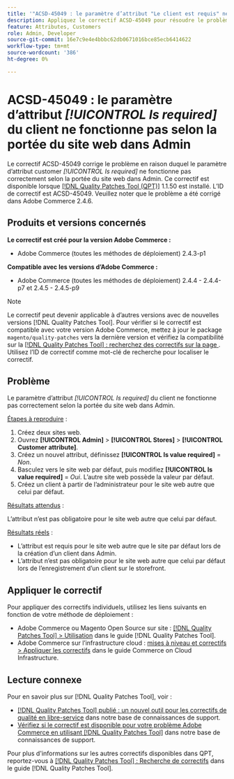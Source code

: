 ```yaml
---
title: '"ACSD-45049 : le paramètre d’attribut "Le client est requis" ne fonctionne pas selon la portée du site web dans Admin"'
description: Appliquez le correctif ACSD-45049 pour résoudre le problème Adobe Commerce en raison duquel l’attribut "[!UICONTROL Is required]" du client n’est pas correctement remplacé conformément à la portée du site web dans Admin.
feature: Attributes, Customers
role: Admin, Developer
source-git-commit: 16e7c9e4e4bbbc62db0671016bce85ecb6414622
workflow-type: tm+mt
source-wordcount: '386'
ht-degree: 0%

---
```


# ACSD-45049 : le paramètre d’attribut *[!UICONTROL Is required]* du client ne fonctionne pas selon la portée du site web dans Admin

Le correctif ACSD-45049 corrige le problème en raison duquel le paramètre d’attribut customer *[!UICONTROL Is required]* ne fonctionne pas correctement selon la portée du site web dans Admin. Ce correctif est disponible lorsque [[!DNL Quality Patches Tool (QPT)]](https://experienceleague.adobe.com/docs/commerce-operations/tools/quality-patches-tool/usage.html) 1.1.50 est installé. L’ID de correctif est ACSD-45049. Veuillez noter que le problème a été corrigé dans Adobe Commerce 2.4.6.

## Produits et versions concernés

**Le correctif est créé pour la version Adobe Commerce :**

* Adobe Commerce (toutes les méthodes de déploiement) 2.4.3-p1

**Compatible avec les versions d’Adobe Commerce :**

* Adobe Commerce (toutes les méthodes de déploiement) 2.4.4 - 2.4.4-p7 et 2.4.5 - 2.4.5-p9

>[!NOTE]
>
>Le correctif peut devenir applicable à d’autres versions avec de nouvelles versions [!DNL Quality Patches Tool]. Pour vérifier si le correctif est compatible avec votre version Adobe Commerce, mettez à jour le package `magento/quality-patches` vers la dernière version et vérifiez la compatibilité sur la [[!DNL Quality Patches Tool] : recherchez des correctifs sur la page ](https://experienceleague.adobe.com/tools/commerce-quality-patches/index.html). Utilisez l’ID de correctif comme mot-clé de recherche pour localiser le correctif.

## Problème

Le paramètre d’attribut *[!UICONTROL Is required]* du client ne fonctionne pas correctement selon la portée du site web dans Admin.

<u>Étapes à reproduire</u> :

1. Créez deux sites web.
1. Ouvrez **[!UICONTROL Admin]** > **[!UICONTROL Stores]** > **[!UICONTROL Customer attribute]**.
1. Créez un nouvel attribut, définissez **[!UICONTROL Is value required]** = *Non*.
1. Basculez vers le site web par défaut, puis modifiez **[!UICONTROL Is value required]** = *Oui*. L’autre site web possède la valeur par défaut.
1. Créez un client à partir de l’administrateur pour le site web autre que celui par défaut.

<u>Résultats attendus</u> :

L’attribut n’est pas obligatoire pour le site web autre que celui par défaut.

<u>Résultats réels</u> :

* L’attribut est requis pour le site web autre que le site par défaut lors de la création d’un client dans Admin.
* L’attribut n’est pas obligatoire pour le site web autre que celui par défaut lors de l’enregistrement d’un client sur le storefront.

## Appliquer le correctif

Pour appliquer des correctifs individuels, utilisez les liens suivants en fonction de votre méthode de déploiement :

* Adobe Commerce ou Magento Open Source sur site : [[!DNL Quality Patches Tool] > Utilisation](https://experienceleague.adobe.com/docs/commerce-operations/tools/quality-patches-tool/usage.html) dans le guide [!DNL Quality Patches Tool].
* Adobe Commerce sur l’infrastructure cloud : [mises à niveau et correctifs > Appliquer les correctifs](https://experienceleague.adobe.com/docs/commerce-cloud-service/user-guide/develop/upgrade/apply-patches.html) dans le guide Commerce on Cloud Infrastructure.

## Lecture connexe

Pour en savoir plus sur [!DNL Quality Patches Tool], voir :

* [[!DNL Quality Patches Tool] publié : un nouvel outil pour les correctifs de qualité en libre-service](/help/announcements/adobe-commerce-announcements/magento-quality-patches-released-new-tool-to-self-serve-quality-patches.md) dans notre base de connaissances de support.
* [Vérifiez si le correctif est disponible pour votre problème Adobe Commerce en utilisant  [!DNL Quality Patches Tool]](/help/support-tools/patches-available-in-qpt-tool/check-patch-for-magento-issue-with-magento-quality-patches.md) dans notre base de connaissances de support.

Pour plus d&#39;informations sur les autres correctifs disponibles dans QPT, reportez-vous à [[!DNL Quality Patches Tool] : Recherche de correctifs](https://experienceleague.adobe.com/tools/commerce-quality-patches/index.html) dans le guide [!DNL Quality Patches Tool].
